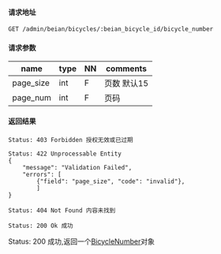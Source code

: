 #### 请求地址

```
GET /admin/beian/bicycles/:beian_bicycle_id/bicycle_number
```

#### 请求参数	 

name                  |type    |NN |comments
----------------------|--------|---|----------------------
page_size             |int     |F  |页数 默认15
page_num              |int     |F  |页码

#### 返回结果

```
Status: 403 Forbidden 授权无效或已过期

Status: 422 Unprocessable Entity
{
    "message": "Validation Failed",
	"errors": [
        {"field": "page_size", "code": "invalid"},
        ]
}

Status: 404 Not Found 内容未找到

Status: 200 Ok 成功

```

Status: 200 成功,返回一个[BicycleNumber](entities.md#BicycleNumber)对象